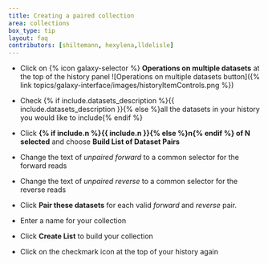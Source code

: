 ```yaml
---
title: Creating a paired collection
area: collections
box_type: tip
layout: faq
contributors: [shiltemann, hexylena,lldelisle]
---
```



* Click on {% icon galaxy-selector %} **Operations on multiple datasets** at the top of the history panel ![Operations on multiple datasets button]({% link topics/galaxy-interface/images/historyItemControls.png %})
* Check {% if include.datasets_description %}{{ include.datasets_description }}{% else %}all the datasets in your history you would like to include{% endif %}
* Click **{% if include.n %}{{ include.n }}{% else %}n{% endif %} of N selected** and choose **Build List of Dataset Pairs**

* Change the text of *unpaired forward* to a common selector for the forward reads
* Change the text of *unpaired reverse* to a common selector for the reverse reads
* Click **Pair these datasets** for each valid *forward* and *reverse* pair.
* Enter a name for your collection
* Click **Create List** to build your collection
* Click on the checkmark icon at the top of your history again
